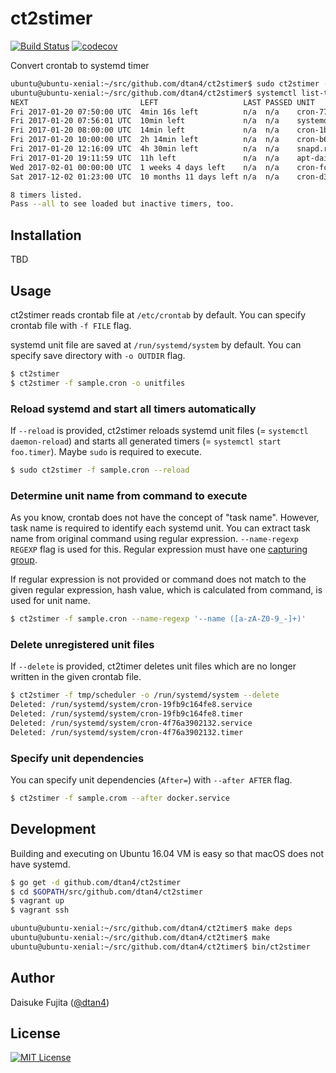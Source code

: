 # ct2stimer

[![Build Status](https://travis-ci.org/dtan4/ct2stimer.svg?branch=master)](https://travis-ci.org/dtan4/ct2stimer)
[![codecov](https://codecov.io/gh/dtan4/ct2stimer/branch/master/graph/badge.svg)](https://codecov.io/gh/dtan4/ct2stimer)

Convert crontab to systemd timer

```bash
ubuntu@ubuntu-xenial:~/src/github.com/dtan4/ct2stimer$ sudo ct2stimer -f sample.cron --reload
ubuntu@ubuntu-xenial:~/src/github.com/dtan4/ct2stimer$ systemctl list-timers
NEXT                         LEFT                   LAST PASSED UNIT                         ACTIVATES
Fri 2017-01-20 07:50:00 UTC  4min 16s left          n/a  n/a    cron-77e2fb273c45.timer      cron-77e2fb273c45.service
Fri 2017-01-20 07:56:01 UTC  10min left             n/a  n/a    systemd-tmpfiles-clean.timer systemd-tmpfiles-clean.service
Fri 2017-01-20 08:00:00 UTC  14min left             n/a  n/a    cron-1b33d99b7dda.timer      cron-1b33d99b7dda.service
Fri 2017-01-20 10:00:00 UTC  2h 14min left          n/a  n/a    cron-b60fe106ef63.timer      cron-b60fe106ef63.service
Fri 2017-01-20 12:16:09 UTC  4h 30min left          n/a  n/a    snapd.refresh.timer          snapd.refresh.service
Fri 2017-01-20 19:11:59 UTC  11h left               n/a  n/a    apt-daily.timer              apt-daily.service
Wed 2017-02-01 00:00:00 UTC  1 weeks 4 days left    n/a  n/a    cron-fcd6d8377d9d.timer      cron-fcd6d8377d9d.service
Sat 2017-12-02 01:23:00 UTC  10 months 11 days left n/a  n/a    cron-d3c507cb2439.timer      cron-d3c507cb2439.service

8 timers listed.
Pass --all to see loaded but inactive timers, too.
```

## Installation

TBD

## Usage

ct2stimer reads crontab file at `/etc/crontab` by default. You can specify crontab file with `-f FILE` flag.

systemd unit file are saved at `/run/systemd/system` by default. You can specify save directory with `-o OUTDIR` flag.

```bash
$ ct2stimer
$ ct2stimer -f sample.cron -o unitfiles
```

### Reload systemd and start all timers automatically

If `--reload` is provided, ct2stimer reloads systemd unit files (= `systemctl daemon-reload`) and starts all generated timers (= `systemctl start foo.timer`). Maybe `sudo` is required to execute.

```bash
$ sudo ct2stimer -f sample.cron --reload
```

### Determine unit name from command to execute

As you know, crontab does not have the concept of "task name". However, task name is required to identify each systemd unit.
You can extract task name from original command using regular expression. `--name-regexp REGEXP` flag is used for this.
Regular expression must have one [capturing group](http://www.regular-expressions.info/brackets.html).

If regular expression is not provided or command does not match to the given regular expression, hash value, which is calculated from command, is used for unit name.

```bash
$ ct2stimer -f sample.cron --name-regexp '--name ([a-zA-Z0-9_-]+)'
```

### Delete unregistered unit files

If `--delete` is provided, ct2timer deletes unit files which are no longer written in the given crontab file.

```bash
$ ct2stimer -f tmp/scheduler -o /run/systemd/system --delete
Deleted: /run/systemd/system/cron-19fb9c164fe8.service
Deleted: /run/systemd/system/cron-19fb9c164fe8.timer
Deleted: /run/systemd/system/cron-4f76a3902132.service
Deleted: /run/systemd/system/cron-4f76a3902132.timer
```

### Specify unit dependencies

You can specify unit dependencies (`After=`) with `--after AFTER` flag.

```bash
$ ct2stimer -f sample.crom --after docker.service
```

## Development

Building and executing on Ubuntu 16.04 VM is easy so that macOS does not have systemd.

```bash
$ go get -d github.com/dtan4/ct2stimer
$ cd $GOPATH/src/github.com/dtan4/ct2stimer
$ vagrant up
$ vagrant ssh

ubuntu@ubuntu-xenial:~/src/github.com/dtan4/ct2timer$ make deps
ubuntu@ubuntu-xenial:~/src/github.com/dtan4/ct2timer$ make
ubuntu@ubuntu-xenial:~/src/github.com/dtan4/ct2timer$ bin/ct2stimer
```

## Author

Daisuke Fujita ([@dtan4](https://github.com/dtan4))

## License

[![MIT License](http://img.shields.io/badge/license-MIT-blue.svg?style=flat)](LICENSE)
